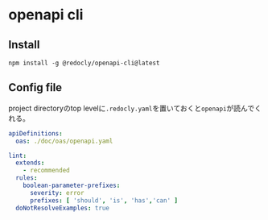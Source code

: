# openapi cli

## Install

```shell
npm install -g @redocly/openapi-cli@latest
```

## Config file

project directoryのtop levelに`.redocly.yaml`を置いておくと`openapi`が読んでくれる。

```yaml
apiDefinitions:
  oas: ./doc/oas/openapi.yaml

lint:
  extends:
    - recommended
  rules:
    boolean-parameter-prefixes:
      severity: error
      prefixes: [ 'should', 'is', 'has','can' ]
  doNotResolveExamples: true
```
